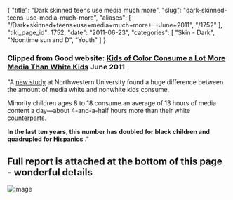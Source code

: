 {
  "title": "Dark skinned teens use media much more",
  "slug": "dark-skinned-teens-use-media-much-more",
  "aliases": [
    "/Dark+skinned+teens+use+media+much+more+-+June+2011",
    "/1752"
  ],
  "tiki_page_id": 1752,
  "date": "2011-06-23",
  "categories": [
    "Skin - Dark",
    "Noontime sun and D",
    "Youth"
  ]
}


### Clipped from Good website: [Kids of Color Consume a Lot More Media Than White Kids](http://www.good.is/post/kids-of-color-consume-a-lot-more-media-than-white-kids/) June 2011

"A [new study](http://www.northwestern.edu/newscenter/stories/2011/06/media-usa-youth-wartella.html) at Northwestern University found a huge difference between the amount of media white and nonwhite kids consume. 

Minority children ages 8 to 18 consume an average of 13 hours of media content a day—about 4-and-a-half hours more than their white counterparts. 

 **In the last ten years, this number has doubled for black children and quadrupled for Hispanics** ."

## Full report is attached at the bottom of this page - wonderful details

<img src="/attachments/d3.mock.jpg" alt="image"> 
